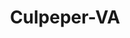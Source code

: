---
title: Culpeper-VA
slug: culpeper-va
f_state:
- cms/state/virginia.md
f_locations:
- cms/payday-loan/advance-america-2490.md
- cms/payday-loan/c-p-video-5641.md
- cms/payday-loan/paynes-check-cashing-24218.md
- cms/payday-loan/paynes-check-cashing-24223.md
updated-on: '2024-05-30T13:41:28.615Z'
created-on: '2024-05-30T13:41:28.615Z'
published-on: '2024-05-30T13:54:32.469Z'
f_city: Culpeper
layout: '[city].html'
tags: city
---
